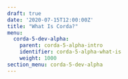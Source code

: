 ```yaml
---
draft: true
date: '2020-07-15T12:00:00Z'
title: "What Is Corda?"
menu:
  corda-5-dev-alpha:
    parent: corda-5-alpha-intro
    identifier: corda-5-alpha-what-is
    weight: 1000
section_menu: corda-5-dev-alpha
---
```

